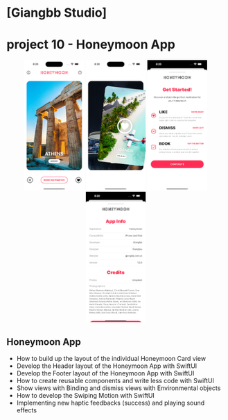 # [Giangbb Studio]

# project 10 - Honeymoon App

<div class="image-container" align="center">
  <img src="readme/img1.png" alt="Image 1"  height="300">
  <img src="readme/img2.png" alt="Image 2"  height="300">
  <img src="readme/img3.png" alt="Image 3"  height="300">
  <img src="readme/img4.png" alt="Image 4"  height="300">
</div>

## Honeymoon App

- How to build up the layout of the individual Honeymoon Card view
- Develop the Header layout of the Honeymoon App with SwiftUI
- Develop the Footer layout of the Honeymoon App with SwiftUI
- How to create reusable components and write less code with SwiftUI
- Show views with Binding and dismiss views with Environmental objects
- How to develop the Swiping Motion with SwiftUI
- Implementing new haptic feedbacks (success) and playing sound effects
